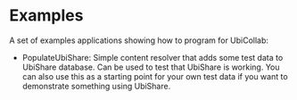Examples
========

A set of examples applications showing how to program for UbiCollab:
* PopulateUbiShare: Simple content resolver that adds some test data to UbiShare database. Can be used to test that UbiShare is working. You can also use this as a starting point for your own test data if you want to demonstrate something using UbiShare.